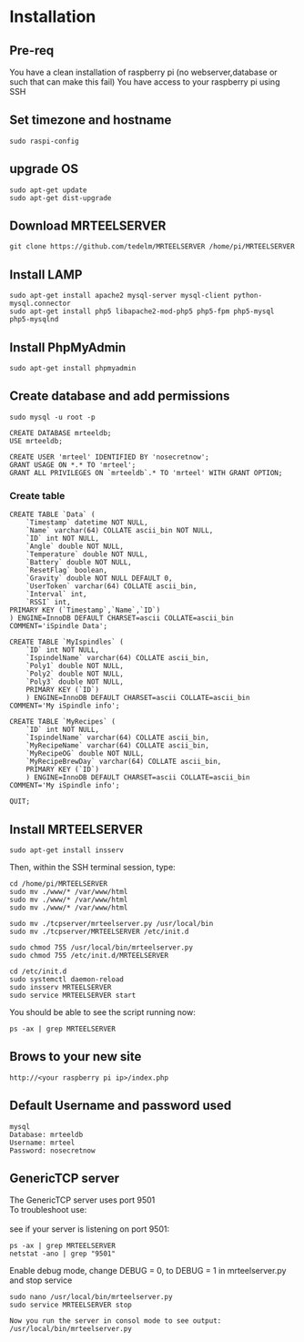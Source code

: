 # Installation

## Pre-req
You have a clean installation of raspberry pi (no webserver,database or such that can make this fail)
You have access to your raspberry pi using SSH

## Set timezone and hostname
```
sudo raspi-config
```
## upgrade OS
```
sudo apt-get update
sudo apt-get dist-upgrade
```
## Download MRTEELSERVER
```
git clone https://github.com/tedelm/MRTEELSERVER /home/pi/MRTEELSERVER
```
## Install LAMP
```
sudo apt-get install apache2 mysql-server mysql-client python-mysql.connector
sudo apt-get install php5 libapache2-mod-php5 php5-fpm php5-mysql php5-mysqlnd
```
## Install PhpMyAdmin
```
sudo apt-get install phpmyadmin
```

## Create database and add permissions
```
sudo mysql -u root -p

CREATE DATABASE mrteeldb;
USE mrteeldb;

CREATE USER 'mrteel' IDENTIFIED BY 'nosecretnow';
GRANT USAGE ON *.* TO 'mrteel';
GRANT ALL PRIVILEGES ON `mrteeldb`.* TO 'mrteel' WITH GRANT OPTION;
```
### Create table
```
CREATE TABLE `Data` (
	`Timestamp` datetime NOT NULL,
	`Name` varchar(64) COLLATE ascii_bin NOT NULL,
	`ID` int NOT NULL,
	`Angle` double NOT NULL,
	`Temperature` double NOT NULL,
	`Battery` double NOT NULL,
	`ResetFlag` boolean,
	`Gravity` double NOT NULL DEFAULT 0,
	`UserToken` varchar(64) COLLATE ascii_bin,
	`Interval` int,
	`RSSI` int,
PRIMARY KEY (`Timestamp`,`Name`,`ID`)
) ENGINE=InnoDB DEFAULT CHARSET=ascii COLLATE=ascii_bin COMMENT='iSpindle Data';

CREATE TABLE `MyIspindles` (
	`ID` int NOT NULL,
	`IspindelName` varchar(64) COLLATE ascii_bin,
    `Poly1` double NOT NULL,    
    `Poly2` double NOT NULL,    
    `Poly3` double NOT NULL,            
	PRIMARY KEY (`ID`)
	) ENGINE=InnoDB DEFAULT CHARSET=ascii COLLATE=ascii_bin COMMENT='My iSpindle info';
	
CREATE TABLE `MyRecipes` (
	`ID` int NOT NULL,
	`IspindelName` varchar(64) COLLATE ascii_bin,
	`MyRecipeName` varchar(64) COLLATE ascii_bin,
	`MyRecipeOG` double NOT NULL, 
	`MyRecipeBrewDay` varchar(64) COLLATE ascii_bin,       
	PRIMARY KEY (`ID`)
	) ENGINE=InnoDB DEFAULT CHARSET=ascii COLLATE=ascii_bin COMMENT='My iSpindle info';

QUIT;
```
## Install MRTEELSERVER
```
sudo apt-get install insserv
```

Then, within the SSH terminal session, type:</br>
```
cd /home/pi/MRTEELSERVER
sudo mv ./www/* /var/www/html
sudo mv ./www/* /var/www/html
sudo mv ./www/* /var/www/html

sudo mv ./tcpserver/mrteelserver.py /usr/local/bin
sudo mv ./tcpserver/MRTEELSERVER /etc/init.d

sudo chmod 755 /usr/local/bin/mrteelserver.py
sudo chmod 755 /etc/init.d/MRTEELSERVER

cd /etc/init.d
sudo systemctl daemon-reload
sudo insserv MRTEELSERVER
sudo service MRTEELSERVER start
```
You should be able to see the script running now:
```
ps -ax | grep MRTEELSERVER
```
## Brows to your new site	
```
http://<your raspberry pi ip>/index.php
```

## Default Username and password used
```
mysql
Database: mrteeldb
Username: mrteel
Password: nosecretnow
```

## GenericTCP server
The GenericTCP server uses port 9501</br>
To troubleshoot use:</br>
</br>
see if your server is listening on port 9501:
```
ps -ax | grep MRTEELSERVER
netstat -ano | grep "9501"
```
Enable debug mode, change DEBUG = 0, to DEBUG = 1 in mrteelserver.py and stop service</br>
```
sudo nano /usr/local/bin/mrteelserver.py
sudo service MRTEELSERVER stop

Now you run the server in consol mode to see output:
/usr/local/bin/mrteelserver.py

```
